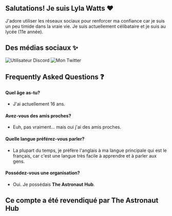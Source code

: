 
## Salutations! Je suis Lyla Watts ❤️
J'adore utiliser les réseaux sociaux pour renforcer ma confiance car je suis un peu timide dans la vraie vie.
Je suis actuellement célibataire et je suis au lycée (11e année).

## Des médias sociaux ✨
![Utilisateur Discord](https://img.shields.io/badge/Discord-Lyla%230749-ff69b4)
![Mon Twitter](https://img.shields.io/twitter/follow/lylawatts_ofc?style=social)

## Frequently Asked Questions ❓

#### Quel âge as-tu?
- J'ai actuellement 16 ans.
#### Avez-vous des amis proches?
- Euh, pas vraiment... mais oui j'ai des amis proches.
#### Quelle langue préférez-vous parler?
- La plupart du temps, je préfère l'anglais à ma langue principale qui est le français, car c'est une langue très facile à apprendre et à parler aux gens.
#### Possédez-vous une organisation?
- Oui. Je possédais __The Astronaut Hub__.

## Ce compte a été revendiqué par The Astronaut Hub
